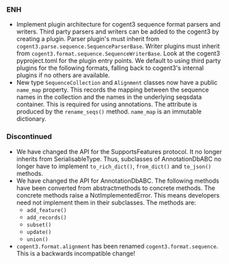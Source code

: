 <!--
A new scriv changelog fragment.

Uncomment the section that is right (remove the HTML comment wrapper).
-->

<!--
### Contributors

- A bullet item for the Contributors category.

-->
### ENH

- Implement plugin architecture for cogent3 sequence format parsers and
  writers. Third party parsers and writers can be added to the cogent3
  by creating a plugin. Parser plugin's must inherit from 
  `cogent3.parse.sequence.SequenceParserBase`. Writer plugins
  must inherit from `cogent3.format.sequence.SequenceWriterBase`. Look at
  the cogent3 pyproject.toml for the plugin entry points.
  We default to using third party plugins for the following formats,
  falling back to cogent3's internal plugins if no others are available.
- New type `SequenceCollection` and `Alignment` classes now have
  a public `name_map` property. This records the mapping between
  the sequence names in the collection and the names in the
  underlying seqsdata container. This is required for using annotations.
  The attribute is produced by the `rename_seqs()` method. `name_map`
  is an immutable dictionary.

<!--
### BUG

- A bullet item for the BUG category.

-->
<!--
### DOC

- A bullet item for the DOC category.

-->
<!--
### Deprecations

- A bullet item for the Deprecations category.

-->

### Discontinued

- We have changed the API for the SupportsFeatures protocol. It no longer
  inherits from SerialisableType. Thus, subclasses of AnnotationDbABC no
  longer have to implement `to_rich_dict()`, `from_dict()` and
  `to_json()` methods.
- We have changed the API for AnnotationDbABC. The following methods
  have been converted from abstractmethods to concrete methods. The
  concrete methods raise a NotImplementedError. This means
  developers need not implement them in their subclasses. The methods are:
  - `add_feature()`
  - `add_records()`
  - `subset()`
  - `update()`
  - `union()`
- `cogent3.format.alignment` has been renamed `cogent3.format.sequence`.
   This is a backwards incompatible change!
